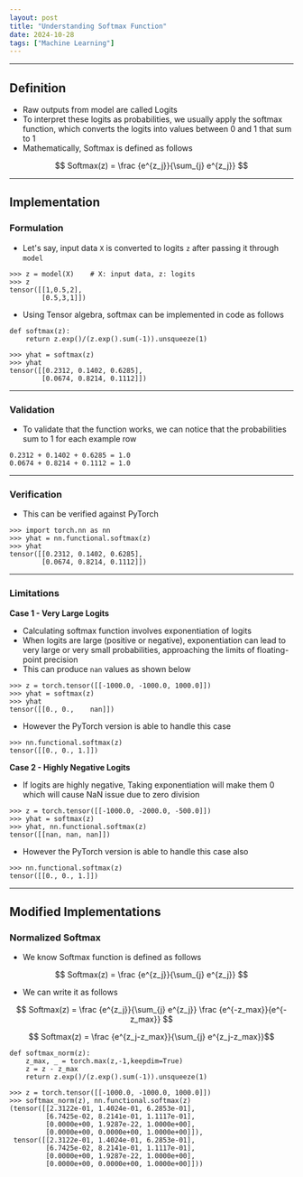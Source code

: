 ```yaml
---
layout: post
title: "Understanding Softmax Function"
date: 2024-10-28
tags: ["Machine Learning"]
---
```



---
## Definition
- Raw outputs from model are called Logits
- To interpret these logits as probabilities, we usually apply the softmax function, which converts the logits into values between 0 and 1 that sum to 1
- Mathematically, Softmax is defined as follows

$$ Softmax(z) = \frac {e^{z_j}}{\sum_{j} e^{z_j}} $$

---
## Implementation

### Formulation

- Let's say, input data `X` is converted to logits `z` after passing it through `model`

```
>>> z = model(X)    # X: input data, z: logits
>>> z
tensor([[1,0.5,2],
        [0.5,3,1]])
```

- Using Tensor algebra, softmax can be implemented in code as follows

```
def softmax(z):
    return z.exp()/(z.exp().sum(-1)).unsqueeze(1)

>>> yhat = softmax(z)
>>> yhat
tensor([[0.2312, 0.1402, 0.6285],
        [0.0674, 0.8214, 0.1112]])
```

---
### Validation
- To validate that the function works, we can notice that the probabilities sum to 1 for each example row

```
0.2312 + 0.1402 + 0.6285 = 1.0
0.0674 + 0.8214 + 0.1112 = 1.0
```

---
### Verification
- This can be verified against PyTorch

```
>>> import torch.nn as nn
>>> yhat = nn.functional.softmax(z)
>>> yhat
tensor([[0.2312, 0.1402, 0.6285],
        [0.0674, 0.8214, 0.1112]])
```

---
### Limitations

**Case 1 - Very Large Logits**
- Calculating softmax function involves exponentiation of logits
- When logits are large (positive or negative), exponentiation can lead to very large or very small probabilities, approaching the limits of floating-point precision
- This can produce `nan` values as shown below

```
>>> z = torch.tensor([[-1000.0, -1000.0, 1000.0]])
>>> yhat = softmax(z)
>>> yhat
tensor([[0., 0.,    nan]])
```

- However the PyTorch version is able to handle this case
```
>>> nn.functional.softmax(z)
tensor([[0., 0., 1.]])
```

**Case 2 - Highly Negative Logits**

- If logits are highly negative, Taking exponentiation will make them 0 which will cause NaN issue due to zero division

```
>>> z = torch.tensor([[-1000.0, -2000.0, -500.0]])
>>> yhat = softmax(z)
>>> yhat, nn.functional.softmax(z)
tensor([[nan, nan, nan]])
```

- However the PyTorch version is able to handle this case also
```
>>> nn.functional.softmax(z)
tensor([[0., 0., 1.]])
```

---
## Modified Implementations

### Normalized Softmax

- We know Softmax function is defined as follows

$$ Softmax(z) = \frac {e^{z_j}}{\sum_{j} e^{z_j}} $$

- We can write it as follows

$$ Softmax(z) = \frac {e^{z_j}}{\sum_{j} e^{z_j}} \frac {e^{-z_max}}{e^{-z_max}} $$

$$ Softmax(z) = \frac {e^{z_j-z_max}}{\sum_{j} e^{z_j-z_max}}$$

```
def softmax_norm(z):
    z_max, _ = torch.max(z,-1,keepdim=True)
    z = z - z_max
    return z.exp()/(z.exp().sum(-1)).unsqueeze(1)

>>> z = torch.tensor([[-1000.0, -1000.0, 1000.0]])
>>> softmax_norm(z), nn.functional.softmax(z)
(tensor([[2.3122e-01, 1.4024e-01, 6.2853e-01],
         [6.7425e-02, 8.2141e-01, 1.1117e-01],
         [0.0000e+00, 1.9287e-22, 1.0000e+00],
         [0.0000e+00, 0.0000e+00, 1.0000e+00]]),
 tensor([[2.3122e-01, 1.4024e-01, 6.2853e-01],
         [6.7425e-02, 8.2141e-01, 1.1117e-01],
         [0.0000e+00, 1.9287e-22, 1.0000e+00],
         [0.0000e+00, 0.0000e+00, 1.0000e+00]]))
```
